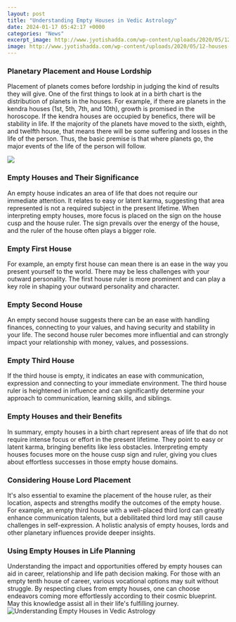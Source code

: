 ```yaml
---
layout: post
title: "Understanding Empty Houses in Vedic Astrology"
date: 2024-01-17 05:42:17 +0000
categories: "News"
excerpt_image: http://www.jyotishadda.com/wp-content/uploads/2020/05/12-houses-in-asrology.png
image: http://www.jyotishadda.com/wp-content/uploads/2020/05/12-houses-in-asrology.png
---
```


### Planetary Placement and House Lordship
Placement of planets comes before lordship in judging the kind of results they will give. One of the first things to look at in a birth chart is the distribution of planets in the houses. For example, if there are planets in the kendra houses (1st, 5th, 7th, and 10th), growth is promised in the horoscope. If the kendra houses are occupied by benefics, there will be stability in life. If the majority of the planets have moved to the sixth, eighth, and twelfth house, that means there will be some suffering and losses in the life of the person. Thus, the basic premise is that where planets go, the major events of the life of the person will follow.

![](https://i.redd.it/gl4gw4mj30e21.jpg)
### Empty Houses and Their Significance  
An empty house indicates an area of life that does not require our immediate attention. It relates to easy or latent karma, suggesting that area represented is not a required subject in the present lifetime. When interpreting empty houses, more focus is placed on the sign on the house cusp and the house ruler. The sign prevails over the energy of the house, and the ruler of the house often plays a bigger role.
### Empty First House
For example, an empty first house can mean there is an ease in the way you present yourself to the world. There may be less challenges with your outward personality. The first house ruler is more prominent and can play a key role in shaping your outward personality and character.
### Empty Second House
An empty second house suggests there can be an ease with handling finances, connecting to your values, and having security and stability in your life. The second house ruler becomes more influential and can strongly impact your relationship with money, values, and possessions.
### Empty Third House 
If the third house is empty, it indicates an ease with communication, expression and connecting to your immediate environment. The third house ruler is heightened in influence and can significantly determine your approach to communication, learning skills, and siblings.
### Empty Houses and their Benefits
In summary, empty houses in a birth chart represent areas of life that do not require intense focus or effort in the present lifetime. They point to easy or latent karma, bringing benefits like less obstacles. Interpreting empty houses focuses more on the house cusp sign and ruler, giving you clues about effortless successes in those empty house domains.
### Considering House Lord Placement
It's also essential to examine the placement of the house ruler, as their location, aspects and strengths modify the outcomes of the empty house. For example, an empty third house with a well-placed third lord can greatly enhance communication talents, but a debilitated third lord may still cause challenges in self-expression. A holistic analysis of empty houses, lords and other planetary influences provide deeper insights.
### Using Empty Houses in Life Planning 
Understanding the impact and opportunities offered by empty houses can aid in career, relationship and life path decision making. For those with an empty tenth house of career, various vocational options may suit without struggle. By respecting clues from empty houses, one can choose endeavors coming more effortlessly according to their cosmic blueprint. May this knowledge assist all in their life's fulfilling journey.
![Understanding Empty Houses in Vedic Astrology](http://www.jyotishadda.com/wp-content/uploads/2020/05/12-houses-in-asrology.png)